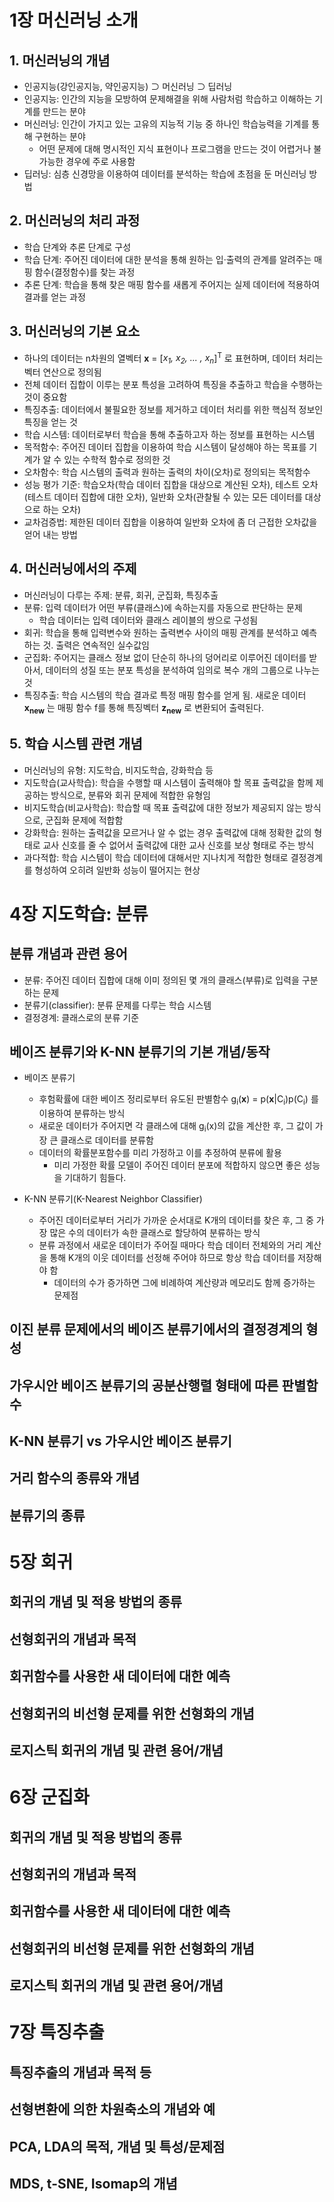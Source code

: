 # 1장 머신러닝 소개

## 1. 머신러닝의 개념

- 인공지능(강인공지능, 약인공지능) ⊃ 머신러닝 ⊃ 딥러닝
- 인공지능: 인간의 지능을 모방하여 문제해결을 위해 사람처럼 학습하고 이해하는 기계를 만드는 분야
- 머신러닝: 인간이 가지고 있는 고유의 지능적 기능 중 하나인 학습능력을 기계를 통해 구현하는 분야
  - 어떤 문제에 대해 명시적인 지식 표현이나 프로그램을 만드는 것이 어렵거나 불가능한 경우에 주로 사용함
- 딥러닝: 심층 신경망을 이용하여 데이터를 분석하는 학습에 초점을 둔 머신러닝 방법

## 2. 머신러닝의 처리 과정

- 학습 단계와 추론 단계로 구성
- 학습 단계: 주어진 데이터에 대한 분석을 통해 원하는 입·출력의 관계를 알려주는 매핑 함수(결정함수)를 찾는 과정
- 추론 단계: 학습을 통해 찾은 매핑 함수를 새롭게 주어지는 실제 데이터에 적용하여 결과를 얻는 과정

## 3. 머신러닝의 기본 요소

- 하나의 데이터는 n차원의 열벡터 **x** = [*x<sub>1</sub>, x<sub>2</sub>, ... , x<sub>n</sub>*]<sup>T</sup> 로 표현하며, 데이터 처리는 벡터 연산으로 정의됨
- 전체 데이터 집합이 이루는 분포 특성을 고려하여 특징을 추출하고 학습을 수행하는 것이 중요함
- 특징추출: 데이터에서 불필요한 정보를 제거하고 데이터 처리를 위한 핵심적 정보인 특징을 얻는 것
- 학습 시스템: 데이터로부터 학습을 통해 추출하고자 하는 정보를 표현하는 시스템
- 목적함수: 주어진 데이터 집합을 이용하여 학습 시스템이 달성해야 하는 목표를 기계가 알 수 있는 수학적 함수로 정의한 것
- 오차함수: 학습 시스템의 출력과 원하는 출력의 차이(오차)로 정의되는 목적함수
- 성능 평가 기준: 학습오차(학습 데이터 집합을 대상으로 계산된 오차), 테스트 오차(테스트 데이터 집합에 대한 오차), 일반화 오차(관찰될 수 있는 모든 데이터를 대상으로 하는 오차)
- 교차검증법: 제한된 데이터 집합을 이용하여 일반화 오차에 좀 더 근접한 오차값을 얻어 내는 방법

## 4. 머신러닝에서의 주제

- 머신러닝이 다루는 주제: 분류, 회귀, 군집화, 특징추출
- 분류: 입력 데이터가 어떤 부류(클래스)에 속하는지를 자동으로 판단하는 문제
  - 학습 데이터는 입력 데이터와 클래스 레이블의 쌍으로 구성됨
- 회귀: 학습을 통해 입력변수와 원하는 출력변수 사이의 매핑 관계를 분석하고 예측하는 것. 출력은 연속적인 실수값임
- 군집화: 주어지는 클래스 정보 없이 단순히 하나의 덩어리로 이루어진 데이터를 받아서, 데이터의 성질 또는 분포 특성을 분석하여 임의로 복수 개의 그룹으로 나누는 것
- 특징추출: 학습 시스템의 학습 결과로 특정 매핑 함수를 얻게 됨. 새로운 데이터 **x<sub>new</sub>** 는 매핑 함수 f를 통해 특징벡터 **z<sub>new</sub>** 로 변환되어 출력된다.

## 5. 학습 시스템 관련 개념

- 머신러닝의 유형: 지도학습, 비지도학습, 강화학습 등
- 지도학습(교사학습): 학습을 수행할 때 시스템이 출력해야 할 목표 출력값을 함께 제공하는 방식으로, 분류와 회귀 문제에 적합한 유형임
- 비지도학습(비교사학습): 학습할 때 목표 출력값에 대한 정보가 제공되지 않는 방식으로, 군집화 문제에 적합함
- 강화학습: 원하는 출력값을 모르거나 알 수 없는 경우 출력값에 대해 정확한 값의 형태로 교사 신호를 줄 수 없어서 출력값에 대한 교사 신호를 보상 형태로 주는 방식
- 과다적합: 학습 시스템이 학습 데이터에 대해서만 지나치게 적합한 형태로 결정경계를 형성하여 오히려 일반화 성능이 떨어지는 현상

# 4장 지도학습: 분류

## 분류 개념과 관련 용어

- 분류: 주어진 데이터 집합에 대해 이미 정의된 몇 개의 클래스(부류)로 입력을 구분하는 문제
- 분류기(classifier): 분류 문제를 다루는 학습 시스템
- 결정경계: 클래스로의 분류 기준

## 베이즈 분류기와 K-NN 분류기의 기본 개념/동작

- 베이즈 분류기
  - 후험확률에 대한 베이즈 정리로부터 유도된 판별함수 g<sub>i</sub>(**x**) = p(**x**|C<sub>i</sub>)p(C<sub>i</sub>) 를 이용하여 분류하는 방식
  - 새로운 데이터가 주어지면 각 클래스에 대해 g<sub>i</sub>(x)의 값을 계산한 후, 그 값이 가장 큰 클래스로 데이터를 분류함
  - 데이터의 확률분포함수를 미리 가정하고 이를 추정하여 분류에 활용
    - 미리 가정한 확률 모델이 주어진 데이터 분포에 적합하지 않으면 좋은 성능을 기대하기 힘들다.

- K-NN 분류기(K-Nearest Neighbor Classifier)
  - 주어진 데이터로부터 거리가 가까운 순서대로 K개의 데이터를 찾은 후, 그 중 가장 많은 수의 데이터가 속한 클래스로 할당하여 분류하는 방식
  - 분류 과정에서 새로운 데이터가 주어질 때마다 학습 데이터 전체와의 거리 계산을 통해 K개의 이웃 데이터를 선정해 주어야 하므로 항상 학습 데이터를 저장해야 함
    - 데이터의 수가 증가하면 그에 비례하여 계산량과 메모리도 함께 증가하는 문제점

## 이진 분류 문제에서의 베이즈 분류기에서의 결정경계의 형성

## 가우시안 베이즈 분류기의 공분산행렬 형태에 따른 판별함수

## K-NN 분류기 vs 가우시안 베이즈 분류기

## 거리 함수의 종류와 개념

## 분류기의 종류

# 5장 회귀

## 회귀의 개념 및 적용 방법의 종류

## 선형회귀의 개념과 목적

## 회귀함수를 사용한 새 데이터에 대한 예측

## 선형회귀의 비선형 문제를 위한 선형화의 개념

## 로지스틱 회귀의 개념 및 관련 용어/개념

# 6장 군집화

## 회귀의 개념 및 적용 방법의 종류

## 선형회귀의 개념과 목적

## 회귀함수를 사용한 새 데이터에 대한 예측

## 선형회귀의 비선형 문제를 위한 선형화의 개념

## 로지스틱 회귀의 개념 및 관련 용어/개념

# 7장 특징추출

## 특징추출의 개념과 목적 등

## 선형변환에 의한 차원축소의 개념와 예

## PCA, LDA의 목적, 개념 및 특성/문제점

## MDS, t-SNE, Isomap의 개념
